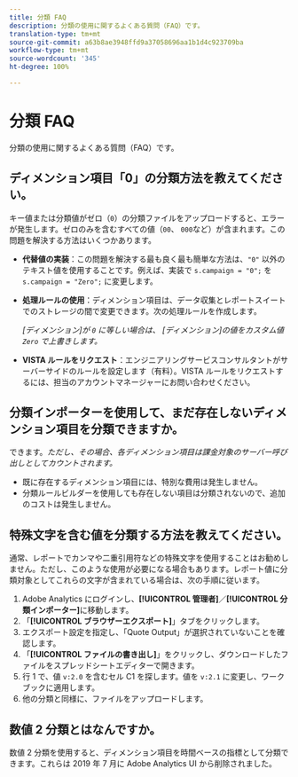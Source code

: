 ```yaml
---
title: 分類 FAQ
description: 分類の使用に関するよくある質問（FAQ）です。
translation-type: tm+mt
source-git-commit: a63b8ae3948ffd9a37058696aa1b1d4c923709ba
workflow-type: tm+mt
source-wordcount: '345'
ht-degree: 100%

---
```



# 分類 FAQ

分類の使用に関するよくある質問（FAQ）です。

## ディメンション項目「0」の分類方法を教えてください。

キー値または分類値がゼロ（`0`）の分類ファイルをアップロードすると、エラーが発生します。ゼロのみを含むすべての値（`00`、 `000`など）が含まれます。この問題を解決する方法はいくつかあります。

* **代替値の実装**：この問題を解決する最も良く最も簡単な方法は、`"0"` 以外のテキスト値を使用することです。例えば、実装で `s.campaign = "0";` を `s.campaign = "Zero";` に変更します。

* **処理ルールの使用**：ディメンション項目は、データ収集とレポートスイートでのストレージの間で変更できます。次の処理ルールを作成します。

   *[ディメンション]が `0` に等しい場合は、 [ディメンション]の値をカスタム値 `Zero` で上書きします。*

* **VISTA ルールをリクエスト**：エンジニアリングサービスコンサルタントがサーバーサイドのルールを設定します（有料）。VISTA ルールをリクエストするには、担当のアカウントマネージャーにお問い合わせください。

## 分類インポーターを使用して、まだ存在しないディメンション項目を分類できますか。

できます。*ただし、その場合、各ディメンション項目は課金対象のサーバー呼び出しとしてカウントされます。*

* 既に存在するディメンション項目には、特別な費用は発生しません。
* 分類ルールビルダーを使用しても存在しない項目は分類されないので、追加のコストは発生しません。

## 特殊文字を含む値を分類する方法を教えてください。

通常、レポートでカンマや二重引用符などの特殊文字を使用することはお勧めしません。ただし、このような使用が必要になる場合もあります。レポート値に分類対象としてこれらの文字が含まれている場合は、次の手順に従います。

1. Adobe Analytics にログインし、**[!UICONTROL 管理者]**／**[!UICONTROL 分類インポーター]**&#x200B;に移動します。
2. 「**[!UICONTROL ブラウザーエクスポート]**」タブをクリックします。
3. エクスポート設定を指定し、「Quote Output」が選択されていないことを確認します。
4. 「**[!UICONTROL ファイルの書き出し]**」をクリックし、ダウンロードしたファイルをスプレッドシートエディターで開きます。
5. 行 1 で、値 `v:2.0` を含むセル C1 を探します。値を `v:2.1` に変更し、ワークブックに適用します。
6. 他の分類と同様に、ファイルをアップロードします。

## 数値 2 分類とはなんですか。

数値 2 分類を使用すると、ディメンション項目を時間ベースの指標として分類できます。これらは 2019 年 7 月に Adobe Analytics UI から削除されました。
